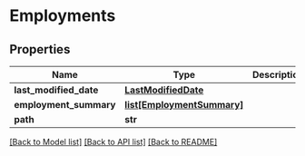 # Employments

## Properties
Name | Type | Description | Notes
------------ | ------------- | ------------- | -------------
**last_modified_date** | [**LastModifiedDate**](LastModifiedDate.md) |  | [optional] 
**employment_summary** | [**list[EmploymentSummary]**](EmploymentSummary.md) |  | [optional] 
**path** | **str** |  | [optional] 

[[Back to Model list]](../README.md#documentation-for-models) [[Back to API list]](../README.md#documentation-for-api-endpoints) [[Back to README]](../README.md)


